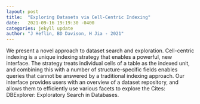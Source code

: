 ```yaml
---
layout: post
title:  "Exploring Datasets via Cell-Centric Indexing"
date:   2021-09-16 19:19:30 -0400
categories: jekyll update
author: "J Heflin, BD Davison, H Jia - 2021"
---
```

We present a novel approach to dataset search and exploration. Cell-centric indexing is a unique indexing strategy that enables a powerful, new interface. The strategy treats individual cells of a table as the indexed unit, and combining this with a number of structure-specific fields enables queries that cannot be answered by a traditional indexing approach. Our interface provides users with an overview of a dataset repository, and allows them to efficiently use various facets to explore the Cites: DBExplorer: Exploratory Search in Databases.